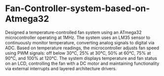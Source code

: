 # Fan-Controller-system-based-on-Atmega32

Designed a temperature-controlled fan system using an ATmega32 microcontroller operating at 1MHz. The system uses an LM35 sensor to continuously monitor temperature, converting analog signals to digital via ADC. Based on temperature readings, the microcontroller adjusts fan speed using PWM signals: off below 30°C, 25% at 30°C, 50% at 60°C, 75% at 90°C, and 100% at 120°C. The system displays temperature and fan status on an LCD, controlling the fan with a DC motor and maintaining functionality via external interrupts and layered architecture drivers.
